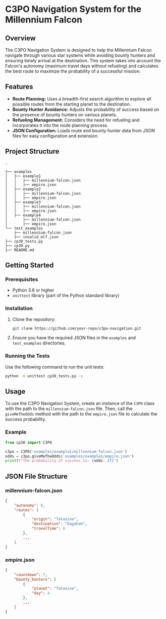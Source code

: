 # C3PO Navigation System for the Millennium Falcon

## Overview

The C3PO Navigation System is designed to help the Millennium Falcon navigate through various star systems while avoiding bounty hunters and ensuring timely arrival at the destination. This system takes into account the Falcon's autonomy (maximum travel days without refueling) and calculates the best route to maximize the probability of a successful mission.

## Features

- **Route Planning:** Uses a breadth-first search algorithm to explore all possible routes from the starting planet to the destination.
- **Bounty Hunter Avoidance:** Adjusts the probability of success based on the presence of bounty hunters on various planets.
- **Refueling Management:** Considers the need for refueling and incorporates it into the route planning process.
- **JSON Configuration:** Loads route and bounty hunter data from JSON files for easy configuration and extension.

## Project Structure

```
.

├── examples
│   ├── example1
│   │   ├── millennium-falcon.json
│   │   ├── empire.json
│   ├── example2
│   │   ├── millennium-falcon.json
│   │   ├── empire.json
│   ├── example3
│   │   ├── millennium-falcon.json
│   │   ├── empire.json
│   ├── example4
│       ├── millennium-falcon.json
│       ├── empire.json
└── test_examples
    ├── millennium-falcon.json
    ├── invalid_mlf.json
├── cp30_tests.py
├── cp30.py
├── README.md
```

## Getting Started

### Prerequisites

- Python 3.6 or higher
- `unittest` library (part of the Python standard library)

### Installation

1. Clone the repository:

    ```sh
    git clone https://github.com/your-repo/c3po-navigation.git
    ```

2. Ensure you have the required JSON files in the `examples` and `test_examples` directories.

### Running the Tests

Use the following command to run the unit tests:

```sh
python -m unittest cp30_tests.py -v
```

## Usage

To use the C3PO Navigation System, create an instance of the `C3PO` class with the path to the `millennium-falcon.json` file. Then, call the `giveMeTheOdds` method with the path to the `empire.json` file to calculate the success probability.

### Example

```python
from cp30 import C3PO

c3po = C3PO('examples/example1/millennium-falcon.json')
odds = c3po.giveMeTheOdds('examples/example1/empire.json')
print(f"The probability of success is: {odds:.2f}")
```

## JSON File Structure

### millennium-falcon.json

```json
{
    "autonomy": 6,
    "routes": [
        {
            "origin": "Tatooine",
            "destination": "Dagobah",
            "travelTime": 6
        },
        ...
    ]
}
```

### empire.json

```json
{
    "countdown": 7,
    "bounty_hunters": [
        {
            "planet": "Tatooine",
            "day": 4
        },
        ...
    ]
}
```
